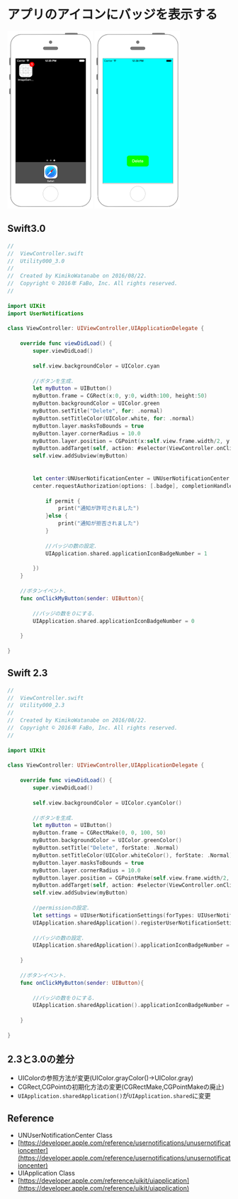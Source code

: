 # アプリのアイコンにバッジを表示する

![Preview un002_001](img/un002_001.png)
![Preview un002_002](img/un002_002.png)

## Swift3.0
```swift
//
//  ViewController.swift
//  Utility000_3.0
//
//  Created by KimikoWatanabe on 2016/08/22.
//  Copyright © 2016年 FaBo, Inc. All rights reserved.
//

import UIKit
import UserNotifications

class ViewController: UIViewController,UIApplicationDelegate {

    override func viewDidLoad() {
        super.viewDidLoad()

        self.view.backgroundColor = UIColor.cyan

        //ボタンを生成.
        let myButton = UIButton()
        myButton.frame = CGRect(x:0, y:0, width:100, height:50)
        myButton.backgroundColor = UIColor.green
        myButton.setTitle("Delete", for: .normal)
        myButton.setTitleColor(UIColor.white, for: .normal)
        myButton.layer.masksToBounds = true
        myButton.layer.cornerRadius = 10.0
        myButton.layer.position = CGPoint(x:self.view.frame.width/2, y:self.view.frame.height-100)
        myButton.addTarget(self, action: #selector(ViewController.onClickMyButton(sender:)), for: .touchUpInside)
        self.view.addSubview(myButton)


        let center:UNUserNotificationCenter = UNUserNotificationCenter.current()
        center.requestAuthorization(options: [.badge], completionHandler: {(permit, error) in

            if permit {
                print("通知が許可されました")
            }else {
                print("通知が拒否されました")
            }

            //バッジの数の設定.
            UIApplication.shared.applicationIconBadgeNumber = 1

        })
    }

    //ボタンイベント.
    func onClickMyButton(sender: UIButton){

        //バッジの数を０にする.
        UIApplication.shared.applicationIconBadgeNumber = 0

    }

}
```

## Swift 2.3
```swift
//
//  ViewController.swift
//  Utility000_2.3
//
//  Created by KimikoWatanabe on 2016/08/22.
//  Copyright © 2016年 FaBo, Inc. All rights reserved.
//

import UIKit

class ViewController: UIViewController,UIApplicationDelegate {

    override func viewDidLoad() {
        super.viewDidLoad()

        self.view.backgroundColor = UIColor.cyanColor()

        //ボタンを生成.
        let myButton = UIButton()
        myButton.frame = CGRectMake(0, 0, 100, 50)
        myButton.backgroundColor = UIColor.greenColor()
        myButton.setTitle("Delete", forState: .Normal)
        myButton.setTitleColor(UIColor.whiteColor(), forState: .Normal)
        myButton.layer.masksToBounds = true
        myButton.layer.cornerRadius = 10.0
        myButton.layer.position = CGPointMake(self.view.frame.width/2, self.view.frame.height-100)
        myButton.addTarget(self, action: #selector(ViewController.onClickMyButton(_:)), forControlEvents: .TouchUpInside)
        self.view.addSubview(myButton)

        //permissionの設定.
        let settings = UIUserNotificationSettings(forTypes: UIUserNotificationType.Badge, categories: nil)
        UIApplication.sharedApplication().registerUserNotificationSettings(settings)

        //バッジの数の設定.
        UIApplication.sharedApplication().applicationIconBadgeNumber = 1

    }

    //ボタンイベント.
    func onClickMyButton(sender: UIButton){

        //バッジの数を０にする.
        UIApplication.sharedApplication().applicationIconBadgeNumber = 0

    }

}
```

## 2.3と3.0の差分
* UIColorの参照方法が変更(UIColor.grayColor()->UIColor.gray)
* CGRect,CGPointの初期化方法の変更(CGRectMake,CGPointMakeの廃止)
* ```UIApplication.sharedApplication()```が```UIApplication.shared```に変更

## Reference
* UNUserNotificationCenter Class
 * [https://developer.apple.com/reference/usernotifications/unusernotificationcenter](https://developer.apple.com/reference/usernotifications/unusernotificationcenter)
* UIApplication Class
 * [https://developer.apple.com/reference/uikit/uiapplication](https://developer.apple.com/reference/uikit/uiapplication)
